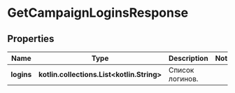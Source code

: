 
# GetCampaignLoginsResponse

## Properties
| Name | Type | Description | Notes |
| ------------ | ------------- | ------------- | ------------- |
| **logins** | **kotlin.collections.List&lt;kotlin.String&gt;** | Список логинов. |  |



